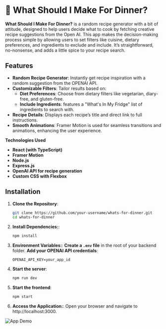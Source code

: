 # 🥘 What Should I Make For Dinner?

**What Should I Make For Dinner?** is a random recipe generator with a bit of attitude, designed to help users decide what to cook by fetching creative recipe suggestions from the Open AI. This app makes the decision-making process simple by allowing users to set filters like cuisine, dietary preferences, and ingredients to exclude and include. It’s straightforward, no-nonsense, and adds a little spice to your recipe search.

## Features

- **Random Recipe Generator**: Instantly get recipe inspiration with a random suggestion from the OPENAI API.
- **Customizable Filters**: Tailor results based on:
  - **Diet Preferences**: Choose from dietary filters like vegetarian, diary-free, and gluten-free.
  - **Include Ingredients**: features a "What's In My Fridge" list of ingredients to search with.
- **Recipe Details**: Displays each recipe’s title and direct link to full instructions.
- **Smooth Animations**: Framer Motion is used for seamless transitions and animations, enhancing the user experience.

**Technologies Used**

- **React (with TypeScript)**
- **Framer Motion**
- **Node.js**
- **Express.js**
- **OpenAI API for recipe generation**
- **Custom CSS with Flexbox**

## Installation

1. **Clone the Repository**:

   ```bash
   git clone https://github.com/your-username/whats-for-dinner.git
   cd whats-for-dinner

   ```

2. **Install Dependencies:**:

   ```bash
   npm install

   ```

3. **Environment Variables:**:
   **Create a `.env` file** in the root of your backend folder.
   **Add your OPENAI API credentials**:

   ```env
   OPENAI_API_KEY=your_app_id

   ```

4. **Start the server**:

   ```bash
   npm run dev

   ```

5. **Start the frontend**:

   ```bash
   npm start

   ```

6. **Access the Application:**:
   Open your browser and navigate to http://localhost:3000.

![App Demo](/assets/demo.gif)
